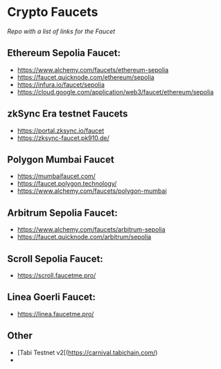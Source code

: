 # Crypto Faucets
_Repo with a list of links for the Faucet_

## Ethereum Sepolia Faucet:
- https://www.alchemy.com/faucets/ethereum-sepolia
- https://faucet.quicknode.com/ethereum/sepolia
- https://infura.io/faucet/sepolia
- https://cloud.google.com/application/web3/faucet/ethereum/sepolia

## zkSync Era testnet Faucets
- https://portal.zksync.io/faucet
- https://zksync-faucet.pk910.de/

## Polygon Mumbai Faucet
- https://mumbaifaucet.com/
- https://faucet.polygon.technology/
- https://www.alchemy.com/faucets/polygon-mumbai

## Arbitrum Sepolia Faucet: 
- https://www.alchemy.com/faucets/arbitrum-sepolia
- https://faucet.quicknode.com/arbitrum/sepolia

## Scroll Sepolia Faucet:
- https://scroll.faucetme.pro/

## Linea Goerli Faucet:
- https://linea.faucetme.pro/

## Other
- [Tabi Testnet v2[(https://carnival.tabichain.com/)
- 
